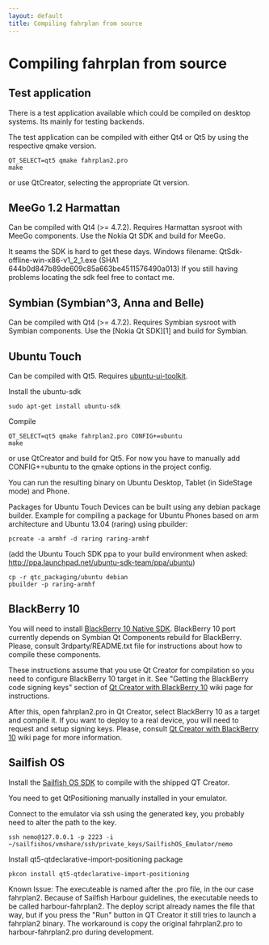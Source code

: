 ```yaml
---
layout: default
title: Compiling fahrplan from source
---
```


Compiling fahrplan from source
==============================

Test application
----------------

There is a test application available which could be compiled on
desktop systems. Its mainly for testing backends.

The test application can be compiled with either Qt4 or Qt5 by using
the respective qmake version.

    QT_SELECT=qt5 qmake fahrplan2.pro
    make

or use QtCreator, selecting the appropriate Qt version.

MeeGo 1.2 Harmattan
-------------------

Can be compiled with Qt4 (>= 4.7.2).
Requires Harmattan sysroot with MeeGo components.
Use the Nokia Qt SDK and build for MeeGo.

It seams the SDK is hard to get these days.
Windows filename: QtSdk-offline-win-x86-v1_2_1.exe (SHA1 644b0d847b89de609c85a663be4511576490a013)
If you still having problems locating the sdk feel free to contact me. 

Symbian (Symbian^3, Anna and Belle)
-----------------------------------

Can be compiled with Qt4 (>= 4.7.2).
Requires Symbian sysroot with Symbian components.
Use the [Nokia Qt SDK][1] and build for Symbian.

Ubuntu Touch
------------

Can be compiled with Qt5. Requires [ubuntu-ui-toolkit][2].

Install the ubuntu-sdk

    sudo apt-get install ubuntu-sdk
	
Compile

    QT_SELECT=qt5 qmake fahrplan2.pro CONFIG+=ubuntu
    make

or use QtCreator and build for Qt5. For now you have to manually
add CONFIG+=ubuntu to the qmake options in the project config.

You can run the resulting binary on Ubuntu Desktop, Tablet (in 
SideStage mode) and Phone.

Packages for Ubuntu Touch Devices can be built using any debian
package builder. Example for compiling a package for Ubuntu Phones
based on arm architecture and Ubuntu 13.04 (raring) using pbuilder:

    pcreate -a armhf -d raring raring-armhf
	
(add the Ubuntu Touch SDK ppa to your build environment when asked:
<http://ppa.launchpad.net/ubuntu-sdk-team/ppa/ubuntu>)

    cp -r qtc_packaging/ubuntu debian
    pbuilder -p raring-armhf


BlackBerry 10
-------------

You will need to install [BlackBerry 10 Native SDK][3]. BlackBerry 10
port currently depends on Symbian Qt Components rebuild for BlackBerry.
Please, consult 3rdparty/README.txt file for instructions about how to
compile these components.

These instructions assume that you use Qt Creator for compilation so
you need to configure BlackBerry 10 target in it. See "Getting the
BlackBerry code signing keys" section of [Qt Creator with BlackBerry
10][4] wiki page for instructions.

After this, open fahrplan2.pro in Qt Creator, select BlackBerry 10 as a
target and compile it. If you want to deploy to a real device, you will
need to request and setup signing keys. Please, consult [Qt Creator with
BlackBerry 10][4] wiki page for more information.

Sailfish OS
-----------

Install the [Sailfish OS SDK][5] to compile with the shipped QT Creator.

You need to get QtPositioning manually installed in your emulator.

Connect to the emulator via ssh using the generated key, you probably need to alter the path to the key.

    ssh nemo@127.0.0.1 -p 2223 -i ~/sailfishos/vmshare/ssh/private_keys/SailfishOS_Emulator/nemo
    
Install qt5-qtdeclarative-import-positioning package

    pkcon install qt5-qtdeclarative-import-positioning
    

Known Issue: The executeable is named after the .pro file, in the 
our case fahrplan2. Because of Sailfish Harbour guidelines, the 
executable needs to be called harbour-fahrplan2. The deploy script already
names the file that way, but if you press the "Run" button in QT Creator
it still tries to launch a fahrplan2 binary. The workaround is copy the original
fahrplan2.pro to harbour-fahrplan2.pro during development.


[2]: http://developer.ubuntu.com/get-started/
[3]: https://developer.blackberry.com/native/download/
[4]: http://qt-project.org/wiki/Qt-Creator-with-BlackBerry-10
[5]: https://sailfishos.org/develop/
